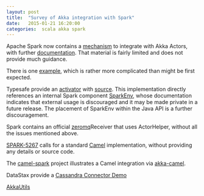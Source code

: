 ```yaml
---
layout: post
title:  "Survey of Akka integration with Spark"
date:   2015-01-21 16:20:00
categories:  scala akka spark
---
```

Apache Spark now contains a [mechanism](http://spark.apache.org/docs/1.2.0/api/java/index.html?org/apache/spark/streaming/receiver/ActorHelper.html)
to integrate with Akka Actors, with further [documentation](http://spark.apache.org/docs/latest/streaming-custom-receivers.html). That material is 
fairly limited and does not provide much guidance. 

There is one [example](https://github.com/apache/spark/blob/master/examples/src/main/scala/org/apache/spark/examples/streaming/ActorWordCount.scala),
which is rather more complicated than might be first expected. 

Typesafe provide an [activator](https://typesafe.com/activator/template/spark-streaming-scala-akka) with 
[source](https://github.com/jaceklaskowski/spark-activator). This implementation directly references an internal Spark component 
[SparkEnv](http://spark.apache.org/docs/1.2.0/api/java/index.html?org/apache/spark/SparkEnv.html), whose documentation indicates that 
external usage is discouraged and it may be made private in a future release. The placement of SparkEnv within the Java API is a further
discouragement. 

Spark contains an official [zeromq](https://github.com/apache/spark/tree/master/external/zeromq)Receiver that uses ActorHelper,
without all the issues mentioned above. 

[SPARK-5267](https://issues.apache.org/jira/browse/SPARK-5267) calls for a standard [Camel](http://camel.apache.org/) 
implementation, without providing any details or source code. 

The [camel-spark](https://github.com/lachatak/camel-spark) project illustrates a Camel integration via 
[akka-camel](http://doc.akka.io/docs/akka/snapshot/scala/camel.html).

DataStax provide a [Cassandra Connector Demo](https://github.com/datastax/spark-cassandra-connector/blob/master/spark-cassandra-connector-demos/simple-demos/src/main/scala/com/datastax/spark/connector/demo/AkkaStreamingDemo.scala)

[AkkaUtils](https://github.com/apache/spark/blob/master/core/src/main/scala/org/apache/spark/util/AkkaUtils.scala)










